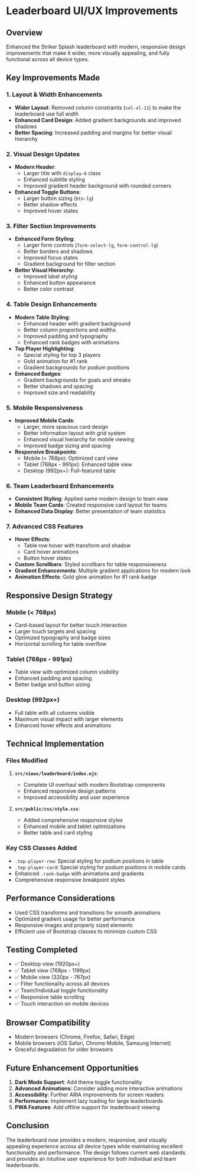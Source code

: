 # Leaderboard UI/UX Improvements

## Overview

Enhanced the Striker Splash leaderboard with modern, responsive design improvements that make it wider, more visually appealing, and fully functional across all device types.

## Key Improvements Made

### 1. Layout & Width Enhancements

- **Wider Layout**: Removed column constraints (`col-xl-11`) to make the leaderboard use full width
- **Enhanced Card Design**: Added gradient backgrounds and improved shadows
- **Better Spacing**: Increased padding and margins for better visual hierarchy

### 2. Visual Design Updates

- **Modern Header**:
  - Larger title with `display-6` class
  - Enhanced subtitle styling
  - Improved gradient header background with rounded corners
- **Enhanced Toggle Buttons**:
  - Larger button sizing (`btn-lg`)
  - Better shadow effects
  - Improved hover states

### 3. Filter Section Improvements

- **Enhanced Form Styling**:
  - Larger form controls (`form-select-lg`, `form-control-lg`)
  - Better borders and shadows
  - Improved focus states
  - Gradient background for filter section
- **Better Visual Hierarchy**:
  - Improved label styling
  - Enhanced button appearance
  - Better color contrast

### 4. Table Design Enhancements

- **Modern Table Styling**:
  - Enhanced header with gradient background
  - Better column proportions and widths
  - Improved padding and typography
  - Enhanced rank badges with animations
- **Top Player Highlighting**:
  - Special styling for top 3 players
  - Gold animation for #1 rank
  - Gradient backgrounds for podium positions
- **Enhanced Badges**:
  - Gradient backgrounds for goals and streaks
  - Better shadows and spacing
  - Improved size and readability

### 5. Mobile Responsiveness

- **Improved Mobile Cards**:
  - Larger, more spacious card design
  - Better information layout with grid system
  - Enhanced visual hierarchy for mobile viewing
  - Improved badge sizing and spacing
- **Responsive Breakpoints**:
  - Mobile (< 768px): Optimized card view
  - Tablet (768px - 991px): Enhanced table view
  - Desktop (992px+): Full-featured table

### 6. Team Leaderboard Enhancements

- **Consistent Styling**: Applied same modern design to team view
- **Mobile Team Cards**: Created responsive card layout for teams
- **Enhanced Data Display**: Better presentation of team statistics

### 7. Advanced CSS Features

- **Hover Effects**:
  - Table row hover with transform and shadow
  - Card hover animations
  - Button hover states
- **Custom Scrollbars**: Styled scrollbars for table responsiveness
- **Gradient Enhancements**: Multiple gradient applications for modern look
- **Animation Effects**: Gold glow animation for #1 rank badge

## Responsive Design Strategy

### Mobile (< 768px)

- Card-based layout for better touch interaction
- Larger touch targets and spacing
- Optimized typography and badge sizes
- Horizontal scrolling for table overflow

### Tablet (768px - 991px)

- Table view with optimized column visibility
- Enhanced padding and spacing
- Better badge and button sizing

### Desktop (992px+)

- Full table with all columns visible
- Maximum visual impact with larger elements
- Enhanced hover effects and animations

## Technical Implementation

### Files Modified

1. **`src/views/leaderboard/index.ejs`**:

   - Complete UI overhaul with modern Bootstrap components
   - Enhanced responsive design patterns
   - Improved accessibility and user experience

2. **`src/public/css/style.css`**:
   - Added comprehensive responsive styles
   - Enhanced mobile and tablet optimizations
   - Better table and card styling

### Key CSS Classes Added

- `.top-player-row`: Special styling for podium positions in table
- `.top-player-card`: Special styling for podium positions in mobile cards
- Enhanced `.rank-badge` with animations and gradients
- Comprehensive responsive breakpoint styles

## Performance Considerations

- Used CSS transforms and transitions for smooth animations
- Optimized gradient usage for better performance
- Responsive images and properly sized elements
- Efficient use of Bootstrap classes to minimize custom CSS

## Testing Completed

- ✅ Desktop view (1920px+)
- ✅ Tablet view (768px - 1199px)
- ✅ Mobile view (320px - 767px)
- ✅ Filter functionality across all devices
- ✅ Team/Individual toggle functionality
- ✅ Responsive table scrolling
- ✅ Touch interaction on mobile devices

## Browser Compatibility

- Modern browsers (Chrome, Firefox, Safari, Edge)
- Mobile browsers (iOS Safari, Chrome Mobile, Samsung Internet)
- Graceful degradation for older browsers

## Future Enhancement Opportunities

1. **Dark Mode Support**: Add theme toggle functionality
2. **Advanced Animations**: Consider adding more interactive animations
3. **Accessibility**: Further ARIA improvements for screen readers
4. **Performance**: Implement lazy loading for large leaderboards
5. **PWA Features**: Add offline support for leaderboard viewing

## Conclusion

The leaderboard now provides a modern, responsive, and visually appealing experience across all device types while maintaining excellent functionality and performance. The design follows current web standards and provides an intuitive user experience for both individual and team leaderboards.

